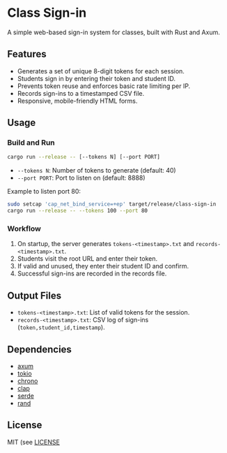 # Class Sign-in

A simple web-based sign-in system for classes, built with Rust and Axum.

## Features

- Generates a set of unique 8-digit tokens for each session.
- Students sign in by entering their token and student ID.
- Prevents token reuse and enforces basic rate limiting per IP.
- Records sign-ins to a timestamped CSV file.
- Responsive, mobile-friendly HTML forms.

## Usage

### Build and Run

```sh
cargo run --release -- [--tokens N] [--port PORT]
```

- `--tokens N`: Number of tokens to generate (default: 40)
- `--port PORT`: Port to listen on (default: 8888)

Example to listen port 80:

```sh
sudo setcap 'cap_net_bind_service=+ep' target/release/class-sign-in
cargo run --release -- --tokens 100 --port 80
```

### Workflow

1. On startup, the server generates `tokens-<timestamp>.txt` and `records-<timestamp>.txt`.
2. Students visit the root URL and enter their token.
3. If valid and unused, they enter their student ID and confirm.
4. Successful sign-ins are recorded in the records file.

## Output Files

- `tokens-<timestamp>.txt`: List of valid tokens for the session.
- `records-<timestamp>.txt`: CSV log of sign-ins (`token,student_id,timestamp`).

## Dependencies

- [axum](https://crates.io/crates/axum)
- [tokio](https://crates.io/crates/tokio)
- [chrono](https://crates.io/crates/chrono)
- [clap](https://crates.io/crates/clap)
- [serde](https://crates.io/crates/serde)
- [rand](https://crates.io/crates/rand)

## License

MIT (see [LICENSE](LICENSE)

